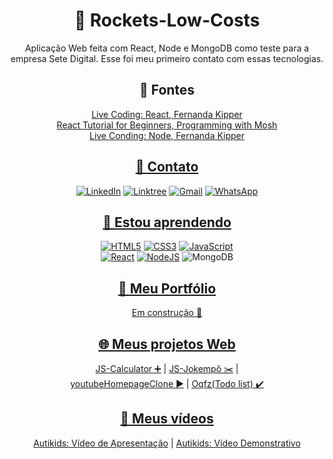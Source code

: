 <div align='center'>

  # 🚀 Rockets-Low-Costs
  Aplicação Web feita com React, Node e MongoDB como teste para a empresa Sete Digital. Esse foi meu primeiro contato com essas tecnologias.

## 💎 Fontes
  [Live Coding: React, Fernanda Kipper](https://www.youtube.com/watch?v=lq7b8uZULs4)<br>
  [React Tutorial for Beginners, Programming with Mosh](https://www.youtube.com/watch?v=SqcY0GlETPk)<br>
  [Live Conding: Node, Fernanda Kipper](https://www.youtube.com/watch?v=GVF--Rl3bP4)<br>

## [📧 Contato](https://linktr.ee/sampereirabrt)
  [![LinkedIn](https://img.shields.io/badge/linkedin-%230077B5.svg?style=for-the-badge&logo=linkedin&logoColor=white)](https://www.linkedin.com/in/samubrreto/)
  [![Linktree](https://img.shields.io/badge/linktree-1de9b6?style=for-the-badge&logo=linktree&logoColor=white)](https://linktr.ee/samubarreto)
  [![Gmail](https://img.shields.io/badge/Gmail-D14836?style=for-the-badge&logo=gmail&logoColor=white)](mailto:samu.barreto2004@gmail.com)
  [![WhatsApp](https://img.shields.io/badge/WhatsApp-25D366?style=for-the-badge&logo=whatsapp&logoColor=white)](https://api.whatsapp.com/send?phone=5514997973585)

  ## [📖 Estou aprendendo](https://www.linkedin.com/in/samubrreto/)
  [![HTML5](https://img.shields.io/badge/html5-%23E34F26.svg?style=for-the-badge&logo=html5&logoColor=white)](https://www.linkedin.com/in/samubrreto/)
  [![CSS3](https://img.shields.io/badge/css3-%231572B6.svg?style=for-the-badge&logo=css3&logoColor=white)](https://www.linkedin.com/in/samubrreto/)
  [![JavaScript](https://img.shields.io/badge/javascript-%23323330.svg?style=for-the-badge&logo=javascript&logoColor=%23F7DF1E)](https://www.linkedin.com/in/samubrreto/)<br>
  [![React](https://img.shields.io/badge/react-%2320232a.svg?style=for-the-badge&logo=react&logoColor=%2361DAFB)](https://www.linkedin.com/in/samubrreto/)
  [![NodeJS](https://img.shields.io/badge/node.js-6DA55F?style=for-the-badge&logo=node.js&logoColor=white)](https://www.linkedin.com/in/samubrreto/)
  ![MongoDB](https://img.shields.io/badge/MongoDB-%234ea94b.svg?style=for-the-badge&logo=mongodb&logoColor=white)<br>
  
  ## [📁 Meu Portfólio](https://github.com/samubarreto/Portfolio)
  [Em construção 🔨](https://samubarreto.github.io/Portfolio/) <br>
  
  ## [🌐 Meus projetos Web](https://linktr.ee/sampereirabrt)
  [JS-Calculator ➕](https://samubarreto.github.io/js-calculator/) | 
  [JS-Jokempô ✂️](https://samubarreto.github.io/js-jokempo/) | <br>
  [youtubeHomepageClone ▶️](https://samubarreto.github.io/youtubeHomepageClone/) | 
  [Oqfz(Todo list) ✔️](https://samubarreto.github.io/Oqfz-Todo-list/)<br>
  
  ## [🎥 Meus vídeos](https://linktr.ee/sampereirabrt)
  [Autikids: Vídeo de Apresentação](https://www.youtube.com/watch?v=gwaOvcCb9-w) | 
  [Autikids: Vídeo Demonstrativo](https://www.youtube.com/watch?v=HsBhddAzQME)<br>
</div>
